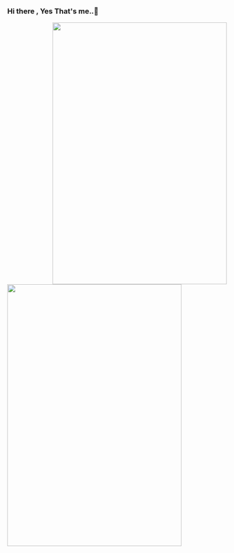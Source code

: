 ### Hi there , Yes That's me..👋


</body>
<img src="https://gifdb.com/images/high/programming-angry-punching-keyboard-fw45yh2e39g24ylb.gif" align="right" width= "400" height= "600" alt="">

<img src="[https://gifdb.com/images/high/programming-angry-punching-keyboard-fw45yh2e39g24ylb.gif](https://i.gifer.com/6tXM.gif)" align="left" width= "400" height= "600" alt="">

<!--
**apurakshit2001/apurakshit2001** is a ✨ _special_ ✨ repository because its `README.md` (this file) appears on your GitHub profile.

Here are some ideas to get you started:

- 🔭 I’m currently working on ...
- 🌱 I’m currently learning ...
- 👯 I’m looking to collaborate on ...
- 🤔 I’m looking for help with ...
- 💬 Ask me about ...
- 📫 How to reach me: ...
- 😄 Pronouns: ...
- ⚡ Fun fact: ...
-->
